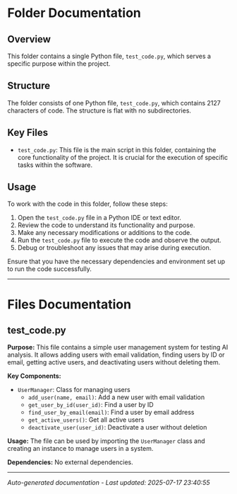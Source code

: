 # Folder Documentation

## Overview
This folder contains a single Python file, `test_code.py`, which serves a specific purpose within the project.

## Structure
The folder consists of one Python file, `test_code.py`, which contains 2127 characters of code. The structure is flat with no subdirectories.

## Key Files
- `test_code.py`: This file is the main script in this folder, containing the core functionality of the project. It is crucial for the execution of specific tasks within the software.

## Usage
To work with the code in this folder, follow these steps:
1. Open the `test_code.py` file in a Python IDE or text editor.
2. Review the code to understand its functionality and purpose.
3. Make any necessary modifications or additions to the code.
4. Run the `test_code.py` file to execute the code and observe the output.
5. Debug or troubleshoot any issues that may arise during execution.

Ensure that you have the necessary dependencies and environment set up to run the code successfully.

---

# Files Documentation

## test_code.py

**Purpose:** This file contains a simple user management system for testing AI analysis. It allows adding users with email validation, finding users by ID or email, getting active users, and deactivating users without deleting them.

**Key Components:**
- `UserManager`: Class for managing users
  - `add_user(name, email)`: Add a new user with email validation
  - `get_user_by_id(user_id)`: Find a user by ID
  - `find_user_by_email(email)`: Find a user by email address
  - `get_active_users()`: Get all active users
  - `deactivate_user(user_id)`: Deactivate a user without deletion

**Usage:** The file can be used by importing the `UserManager` class and creating an instance to manage users in a system.

**Dependencies:** No external dependencies.

---
*Auto-generated documentation - Last updated: 2025-07-17 23:40:55*
